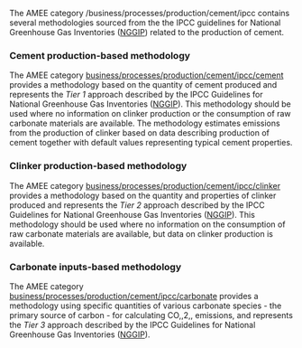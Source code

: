 The AMEE category /business/processes/production/cement/ipcc contains
several methodologies sourced from the the IPCC guidelines for National
Greenhouse Gas Inventories
([NGGIP](http://www.ipcc-nggip.iges.or.jp/public/2006gl/pdf/3_Volume3/V3_2_Ch2_Mineral_Industry.pdf))
related to the production of cement.

### Cement production-based methodology

The AMEE category
[business/processes/production/cement/ipcc/cement](IPCC_cement_production_based_on_production)
provides a methodology based on the quantity of cement produced and
represents the *Tier 1* approach described by the IPCC Guidelines for
National Greenhouse Gas Inventories
([NGGIP](http://www.ipcc-nggip.iges.or.jp/public/2006gl/vol3.html)).
This methodology should be used where no information on clinker
production or the consumption of raw carbonate materials are available.
The methodology estimates emissions from the production of clinker based
on data describing production of cement together with default values
representing typical cement properties.

### Clinker production-based methodology

The AMEE category
[business/processes/production/cement/ipcc/clinker](IPCC_cement_production_based_on_clinker)
provides a methodology based on the quantity and properties of clinker
produced and represents the *Tier 2* approach described by the IPCC
Guidelines for National Greenhouse Gas Inventories
([NGGIP](http://www.ipcc-nggip.iges.or.jp/public/2006gl/vol3.html)).
This methodology should be used where no information on the consumption
of raw carbonate materials are available, but data on clinker production
is available.

### Carbonate inputs-based methodology

The AMEE category
[business/processes/production/cement/ipcc/carbonate](IPCC_cement_production_based_on_carbonate_inputs)
provides a methodology using specific quantities of various carbonate
species - the primary source of carbon - for calculating CO,,2,,
emissions, and represents the *Tier 3* approach described by the IPCC
Guidelines for National Greenhouse Gas Inventories
([NGGIP](http://www.ipcc-nggip.iges.or.jp/public/2006gl/vol3.html)).
